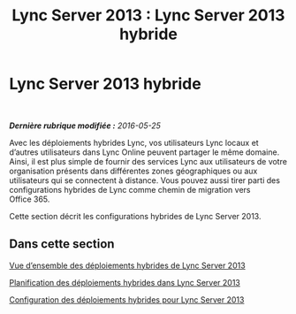 ﻿---
title: 'Lync Server 2013 : Lync Server 2013 hybride'
TOCTitle: Lync Server 2013 hybride
ms:assetid: 3539abf6-e2e2-47fe-aad5-269bdf98c3b7
ms:mtpsurl: https://technet.microsoft.com/fr-fr/library/JJ204805(v=OCS.15)
ms:contentKeyID: 49296834
ms.date: 06/01/2017
mtps_version: v=OCS.15
ms.translationtype: HT
---

# Lync Server 2013 hybride

 

_**Dernière rubrique modifiée :** 2016-05-25_

Avec les déploiements hybrides Lync, vos utilisateurs Lync locaux et d’autres utilisateurs dans Lync Online peuvent partager le même domaine. Ainsi, il est plus simple de fournir des services Lync aux utilisateurs de votre organisation présents dans différentes zones géographiques ou aux utilisateurs qui se connectent à distance. Vous pouvez aussi tirer parti des configurations hybrides de Lync comme chemin de migration vers Office 365.

Cette section décrit les configurations hybrides de Lync Server 2013.

## Dans cette section

[Vue d’ensemble des déploiements hybrides de Lync Server 2013](lync-server-2013-overview-of-hybrid-deployments.md)

[Planification des déploiements hybrides dans Lync Server 2013](https://technet.microsoft.com/fr-fr/library/jj205406\(v=ocs.15\))

[Configuration des déploiements hybrides pour Lync Server 2013](lync-server-2013-configuring-hybrid-deployments.md)

